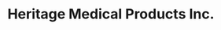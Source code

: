 ---
title: "Heritage Medical Products Inc."
url: /west-plains/heritage-medical-products-inc/
shop: medical supply
---